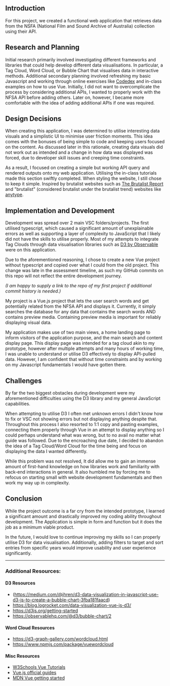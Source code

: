 ## Introduction

For this project, we created a functional web application that retrieves data from the NSFA (National Film and Sound Archive of Australia) collection using their API.

## Research and Planning

Initial research primarily involved investigating different frameworks and libraries that could help develop different data visualisations. In particular, a Tag Cloud, Word Cloud, or Bubble Chart that visualises data in interactive methods. Additional secondary planning involved refreshing my basic Javascript and working through online exercises like [Codedex](https://www.codedex.io/) and in-class examples on how to use Vue. Initially, I did not want to overcomplicate the process by considering additional APIs, I wanted to properly work with the NFSA API before adding others. Later on, however, I became more comfortable with the idea of adding additional APIs if one was required.

## Design Decisions

When creating this application, I was determined to utilise interesting data visuals and a simplistic UI to minimise user friction moments. This idea comes with the bonuses of being simple to code and keeping users focused on the content. As discussed later in this rationale, creating data visuals did not work out as intended and a change in how data was displayed was forced, due to developer skill issues and creeping time constraints.

As a result, I focused on creating a simple but working API query and rendered outputs onto my web application. Utilising the in-class tutorials made this section swiftly completed.
When styling the website, I still chose to keep it simple. Inspired by brutalist websites such as [The Brutalist Report](https://brutalist.report/) and "brutalist" (considered brutalist under the brutalist trend) websites like [anytype](https://anytype.io/).

## Implementation and Development

Development was spread over 2 main VSC folders/projects. The first utilised typescript, which caused a significant amount of unexplainable errors as well as supporting a layer of complexity to JavaScript that I likely did not have the skills to utilise properly. Most of my attempts to integrate Tag Clouds through data visualisation libraries such as [D3 by Observable](https://d3js.org/) were on this application.

Due to the aforementioned reasoning, I chose to create a new Vue project without typescript and copied over what I could from the old project. This change was late in the assessment timeline, as such my GitHub commits on this repo will not reflect the entire development journey.

_(I am happy to supply a link to the repo of my first project if additional commit history is needed.)_

My project is a Vue.js project that lets the user search words and get potentially related from the NFSA API and displays it. Currently, it simply searches the database for any data that contains the search words AND contains preview media. Containing preview media is important for reliably displaying visual data.

My application makes use of two main views, a home landing page to inform visitors of the application purpose, and the main search and content display page. This display page was intended for a tag cloud akin to my prototype, however after multiple attempts and many hours of working time, I was unable to understand or utilise D3 effectively to display API-pulled data. However, I am confident that without time constraints and by working on my Javascript fundamentals I would have gotten there.

## Challenges

By far the two biggest obstacles during development were my aforementioned difficulties using the D3 library and my general JavaScript capabilities.

When attempting to utilise D3 I often met unknown errors I didn't know how to fix or VSC not showing errors but not displaying anything despite that. Throughout this process I also resorted to 1:1 copy and pasting examples, connecting them properly through Vue in an attempt to display anything so I could perhaps understand what was wrong, but to no avail no matter what guide was followed. Due to the encroaching due date, I decided to abandon the idea of a Tag Cloud/Word Cloud for the time being and focus on displaying the data I wanted differently.

While this problem was not resolved, It did allow me to gain an immense amount of first-hand knowledge on how libraries work and familiarity with back-end interactions in general. It also humbled me by forcing me to refocus on starting small with website development fundamentals and then work my way up in complexity.

## Conclusion

While the project outcome is a far cry from the intended prototype, I learned a significant amount and drastically improved my coding ability throughout development. The Application is simple in form and function but it does the job as a minimum viable product.

In the future, I would love to continue improving my skills so I can properly utilise D3 for data visualisation. Additionally, adding filters to target and sort entries from specific years would improve usability and user experience significantly.

---

### Additional Resources:

#### D3 Resources

- (https://medium.com/@jhren/d3-data-visualization-in-javascript-use-d3-js-to-create-a-bubble-chart-3fba181faacd)
- https://blog.logrocket.com/data-visualization-vue-js-d3/
- https://d3js.org/getting-started
- https://observablehq.com/@d3/bubble-chart/2

#### Word Cloud Resources

- https://d3-graph-gallery.com/wordcloud.html
- https://www.npmjs.com/package/vuewordcloud

#### Misc Resources

- [W3Schools Vue Tutorials](https://www.w3schools.com/vue/)
- [Vue.js official guides](https://vuejs.org/tutorial/#step-1)
- [MDN Vue getting started](https://developer.mozilla.org/en-US/docs/Learn/Tools_and_testing/Client-side_JavaScript_frameworks/Vue_getting_started)
